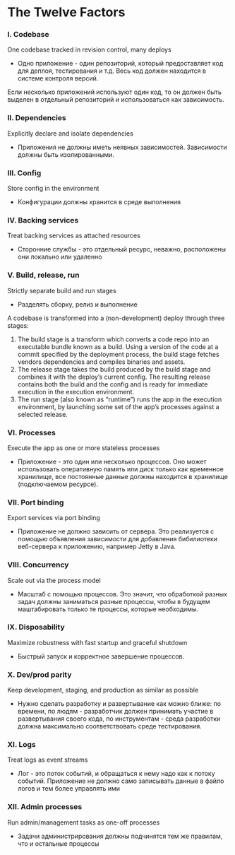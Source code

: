 # The Twelve Factors

### I. Codebase
One codebase tracked in revision control, many deploys
- Одно приложение - один репозиторий, который предоставляет код для деплоя, тестирования и т.д.
Весь код должен находится в системе контроля версий.

Если несколько приложений используют один код, то он должен быть выделен в отдельный репозиторий и использоваться как зависимость.

### II. Dependencies
Explicitly declare and isolate dependencies
- Приложения не должны иметь неявных зависимостей. Зависимости должны быть изолированными. 

### III. Config
Store config in the environment
- Конфигурации должны хранится в среде выполнения

### IV. Backing services
Treat backing services as attached resources
- Сторонние службы - это отдельный ресурс, неважно, расположены они локально или удаленно

### V. Build, release, run
Strictly separate build and run stages
- Разделять сборку, релиз и выполнение

A codebase is transformed into a (non-development) deploy through three stages:
1. The build stage is a transform which converts a code repo into an executable bundle known as a build. Using a version of the code at a commit specified by the deployment process, the build stage fetches vendors dependencies and compiles binaries and assets.
2. The release stage takes the build produced by the build stage and combines it with the deploy’s current config. The resulting release contains both the build and the config and is ready for immediate execution in the execution environment.
3. The run stage (also known as “runtime”) runs the app in the execution environment, by launching some set of the app’s processes against a selected release.

### VI. Processes
Execute the app as one or more stateless processes
- Приложение - это один или несколько процессов. Оно может использовать оперативную память или диск только как временное хранилище, все постоянные данные должны находится в хранилище (подключаемом ресурсе).


### VII. Port binding
Export services via port binding
- Приложение не должно зависить от сервера. Это реализуется с помощью объявления зависимости для добавления бибилиотеки веб-сервера к приложению, например Jetty в Java.


### VIII. Concurrency
Scale out via the process model
- Масштаб с помощью процессов. Это значит, что обработкой разных задач должны заниматься разные процессы, чтобы в будущем маштабировать только те процессы, которые необходимы.

### IX. Disposability
Maximize robustness with fast startup and graceful shutdown
- Быстрый запуск и корректное завершение процессов.

### X. Dev/prod parity
Keep development, staging, and production as similar as possible
- Нужно сделать разработку и развертывание как можно ближе: по времени, по людям - разработчик должен принимать участие в развертывания своего кода, по инструментам - среда разработки должна максимально соответствовать среде тестирования.

### XI. Logs
Treat logs as event streams
- Лог - это поток событий, и обращаться к нему надо как к потоку событий. Приложение не должно само записывать данные в файло логов и тем более управлять ими


### XII. Admin processes
Run admin/management tasks as one-off processes
- Задачи администрирования должны подчинятся тем же правилам, что и остальные процессы
